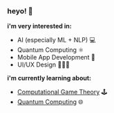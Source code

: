 ### heyo! 👋

**i'm very interested in:**
- AI (especially ML + NLP) 💻
- Quantum Computing ⚛
- Mobile App Development 📱
- UI/UX Design 👨🏽‍💻

**i'm currently learning about:**
- [Computational Game Theory](http://gamescrafters.berkeley.edu/) 🕹️
- [Quantum Computing](https://qcb.berkeley.edu/) 🌐

<!--
**SiddharthG22/SiddharthG22** is a ✨ _special_ ✨ repository because its `README.md` (this file) appears on your GitHub profile.

Here are some ideas to get you started:

- 🔭 I’m currently working on ...
- 🌱 I’m currently learning ...
- 👯 I’m looking to collaborate on ...
- 🤔 I’m looking for help with ...
- 💬 Ask me about ...
- 📫 How to reach me: ...
- 😄 Pronouns: ...
- ⚡ Fun fact: ...
-->
